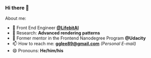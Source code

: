 ### Hi there 👋

About me:

- 🔭 Front End Engineer **[@LifebitAI](https://github.com/lifebit-ai)**
- 🔬 Research: **Advanced rendering patterns**
- 🔭 Former mentor in the Frontend Nanodegree Program **@Udacity**
- 📫 How to reach me: **gglee89@gmail.com** *(Personal E-mail)*
- 😄 Pronouns: **He/him/his**
